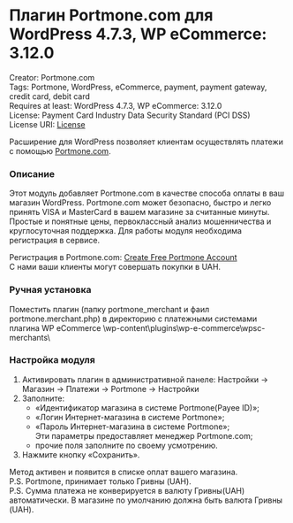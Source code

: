 ﻿# Плагин Portmone.com для WordPress 4.7.3, WP eCommerce: 3.12.0

Creator: Portmone.com   
Tags: Portmone, WordPress, eCommerce, payment, payment gateway, credit card, debit card    
Requires at least: WordPress 4.7.3, WP eCommerce: 3.12.0    
License: Payment Card Industry Data Security Standard (PCI DSS)     
License URI: [License](https://www.portmone.com.ua/r3/uk/security/)     

Расширение для WordPress позволяет клиентам осуществлять платежи с помощью [Portmone.com](https://www.portmone.com.ua/r3/).

### Описание
Этот модуль добавляет Portmone.com в качестве способа оплаты в ваш магазин WordPress. 
Portmone.com может безопасно, быстро и легко принять VISA и MasterCard в вашем магазине за считанные минуты.
Простые и понятные цены, первоклассный анализ мошенничества и круглосуточная поддержка.
Для работы модуля необходима регистрация в сервисе.

Регистрация в Portmone.com: [Create Free Portmone Account](https://www.portmone.com.ua/r3/ecommerce/sign-up)    
С нами ваши клиенты могут совершать покупки в UAH.

### Ручная установка
Поместить плагин (папку portmone_merchant и фаил portmone.merchant.php) 
в директорию с платежными системами плагина WP eCommerce \wp-content\plugins\wp-e-commerce\wpsc-merchants\

### Настройка модуля
1.  Активировать плагин в административной панеле: Настройки -> Магазин -> Платежи -> Portmone -> Настройки
2.  Заполните:
    - «Идентификатор магазина в системе Portmone(Payee ID)»;
    - «Логин Интернет-магазина в системе Portmone»;
    - «Пароль Интернет-магазина в системе Portmone»;    
    Эти параметры предоставляет менеджер Portmone.com; 
    - прочие поля заполните по своему усмотрению.
3. Нажмите кнопку «Сохранить».

Метод активен и появится в списке оплат вашего магазина.    
P.S. Portmone, принимает только Гривны (UAH).   
P.S. Сумма платежа не конверируется в валюту Гривны(UAH) автоматически. В магазине по умолчанию должна быть валюта Гривны (UAH).
